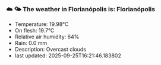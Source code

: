 ### ☁️ 🌤️  The weather in Florianópolis is: Florianópolis

- Temperature: 19.98°C
- On flesh: 19.7°C
- Relative air humidity: 64%
- Rain: 0.0 mm
- Description: Overcast clouds
- last updated: 2025-09-25T16:21:46.183802

